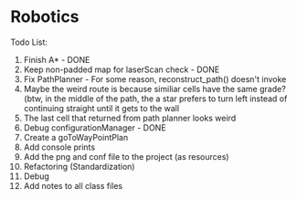 # Robotics
Todo List:
  1. Finish A* - DONE
  2. Keep non-padded map for laserScan check - DONE
  3. Fix PathPlanner - For some reason, reconstruct_path() doesn't invoke
  4. Maybe the weird route is because similiar cells have the same grade? 
     (btw, in the middle of the path, the a star prefers to turn left instead of continuing straight until it gets to the wall
  5. The last cell that returned from path planner looks weird
  6. Debug configurationManager - DONE
  7. Create a goToWayPointPlan
  8. Add console prints
  9. Add the png and conf file to the project (as resources)
  10. Refactoring (Standardization)
  11. Debug
  12. Add notes to all class files
